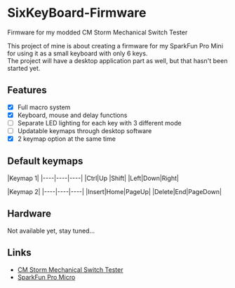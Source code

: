 # SixKeyBoard-Firmware
Firmware for my modded CM Storm Mechanical Switch Tester

This project of mine is about creating a firmware for my SparkFun Pro Mini for using it as a small keyboard with only 6 keys.  
The project will have a desktop application part as well, but that hasn't been started yet.

## Features
* [x] Full macro system
* [x] Keyboard, mouse and delay functions
* [ ] Separate LED lighting for each key with 3 different mode
* [ ] Updatable keymaps through desktop software
* [x] 2 keymap option at the same time

## Default keymaps
|Keymap 1|
|----|----|----|
|Ctrl|Up  |Shift|
|Left|Down|Right|

|Keymap 2|
|----|----|----|
|Insert|Home|PageUp|
|Delete|End|PageDown|

## Hardware
Not available yet, stay tuned...

## Links
* [CM Storm Mechanical Switch Tester](http://www.cmstore.eu/peripherals/keyboards/mechanical-keyboard-key-switch-tester-v2-free-shipping/)  
* [SparkFun Pro Micro](https://www.sparkfun.com/products/12640)
